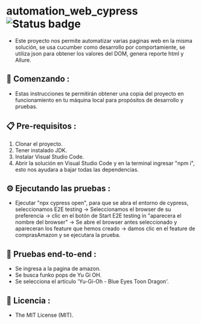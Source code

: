 # automation_web_cypress ![Status badge](https://img.shields.io/badge/status-in%20progress-brightgreen)

* Este proyecto nos permite automatizar varias paginas web en la misma solución, se usa cucumber como desarrollo por comportamiente, se utiliza json para obtener los valores del DOM, genera reporte html y Allure. 


## 🚀 Comenzando :

* Estas instrucciones te permitirán obtener una copia del proyecto en funcionamiento en tu máquina local para propósitos de desarrollo y pruebas.

## 📋 Pre-requisitos :

1. Clonar el proyecto.
2. Tener instalado JDK.
3. Instalar Visual Studio Code.
4. Abrir la solución en Visual Studio Code y en la terminal ingresar "npm i", esto nos ayudara a bajar todas las dependencias.

##  ⚙ Ejecutando las pruebas :

* Ejecutar "npx cypress open", para que se abra el entorno de cypress, seleccionamos  E2E testing -> Seleccionamos el browser de su preferencia -> clic en el botón de Start E2E testing in "aparecera el nombre del browser" -> Se abre el browser
antes seleccionado y apareceran los feature que hemos creado -> damos clic en el feature de comprasAmazon y se ejecutara la prueba.


## 🔩 Pruebas end-to-end :

* Se ingresa a la pagina de amazon.
* Se busca funko pops de Yu Gi OH.
* Se selecciona el artículo 'Yu-Gi-Oh - Blue Eyes Toon Dragon'.

## 📜 Licencia :

* The MIT License (MIT).

